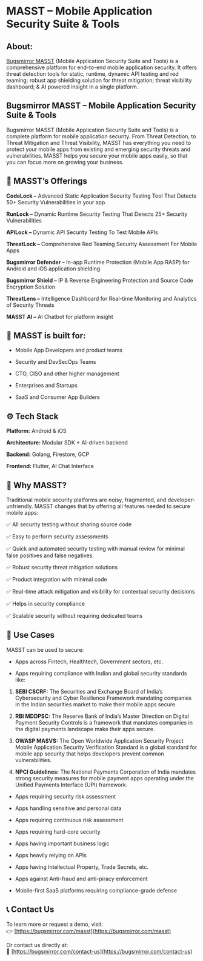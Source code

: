 # **MASST – Mobile Application Security Suite & Tools**

## **About:** 

[Bugsmirror MASST](https://bugsmirror.com/masst) (Mobile Application Security Suite and Tools) is a comprehensive platform for end-to-end mobile application security. It offers threat detection tools for static, runtime, dynamic API testing and red teaming; robust app shielding solution for threat mitigation; threat visibility dashboard; & AI powered insight in a single platform.

## **Bugsmirror MASST – Mobile Application Security Suite & Tools**

Bugsmirror MASST (Mobile Application Security Suite and Tools) is a complete platform for mobile application security. From Threat Detection, to Threat Mitigation and Threat Visibility, MASST has everything you need to protect your mobile apps from existing and emerging security threats and vulnerabilities. MASST helps you secure your mobile apps easily, so that you can focus more on growing your business.

## **🔐 MASST’s Offerings**

**CodeLock –** Advanced Static Application Security Testing Tool That Detects 50+ Security Vulnerabilities in your app.

**RunLock –** Dynamic Runtime Security Testing That Detects 25+ Security Vulnerabilities

**APILock –** Dynamic API Security Testing To Test Mobile APIs

**ThreatLock –**  Comprehensive Red Teaming Security Assessment For Mobile Apps

**Bugsmirror Defender –** In-app Runtime Protection (Mobile App RASP) for Android and iOS application shielding

**Bugsmirror Shield –** IP & Reverse Engineering Protection and Source Code Encryption Solution

**ThreatLens –** Intelligence Dashboard for Real-time Monitoring and Analytics of Security Threats

**MASST AI –** AI Chatbot for platform insight

## **🧠 MASST is built for:**

* Mobile App Developers and product teams

* Security and DevSecOps Teams

* CTO, CISO and other higher management

* Enterprises and Startups

* SaaS and Consumer App Builders

## **⚙️ Tech Stack**

**Platform:** Android & iOS

**Architecture:** Modular SDK \+ AI-driven backend

**Backend:** Golang, Firestore, GCP

**Frontend:** Flutter, AI Chat Interface

## **🚀 Why MASST?**

Traditional mobile security platforms are noisy, fragmented, and developer-unfriendly. MASST changes that by offering all features needed to secure mobile apps:

✅ All security testing without sharing source code

✅ Easy to perform security assessments

✅ Quick and automated security testing with manual review for minimal false positives and false negatives.

✅ Robust security threat mitigation solutions

✅ Product integration with minimal code

✅ Real-time attack mitigation and visibility for contextual security decisions

✅ Helps in security compliance

✅ Scalable security without requiring dedicated teams

## **🧪 Use Cases**

MASST can be used to secure:

* Apps across Fintech, Healthtech, Government sectors, etc.

* Apps requiring compliance with Indian and global security standards like:

1. **SEBI CSCRF:** The Securities and Exchange Board of India’s Cybersecurity and Cyber Resilience Framework mandating companies in the Indian securities market to make their mobile apps secure.

2. **RBI MDDPSC:** The Reserve Bank of India’s Master Direction on Digital Payment Security Controls is a framework that mandates companies in the digital payments landscape make their apps secure.

3. **OWASP MASVS:** The Open Worldwide Application Security Project Mobile Application Security Verification Standard is a global standard for mobile app security that helps developers prevent common vulnerabilities.

4. **NPCI Guidelines:** The National Payments Corporation of India mandates strong security measures for mobile payment apps operating under the Unified Payments Interface (UPI) framework.

* Apps requiring security risk assessment

* Apps handling sensitive and personal data

* Apps requiring continuous risk assessment

* Apps requiring hard-core security

* Apps having important business logic

* Apps heavily relying on APIs

* Apps having Intellectual Property, Trade Secrets, etc.

* Apps against Anti-fraud and anti-piracy enforcement

* Mobile-first SaaS platforms requiring compliance-grade defense

## **📞 Contact Us**

To learn more or request a demo, visit:  
👉 [https://bugsmirror.com/masst](https://bugsmirror.com/masst)

Or contact us directly at:  
📩 [https://bugsmirror.com/contact-us](https://bugsmirror.com/contact-us)
